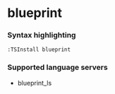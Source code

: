 # blueprint

### Syntax highlighting

```vim
:TSInstall blueprint
```

### Supported language servers

- blueprint_ls
